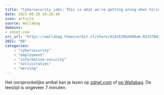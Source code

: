 ```yaml
---
title: "Cybersecurity jobs: This is what we're getting wrong when hiring – and here's how to fix it | ZDNet"
date: 2021-08-20 16:28:30
icon: article
source: Wallabag
domains:
- zdnet.com
src_url: "https://wallabag.thewiserbit.nl/share/614c6386dd08a6.02157042"
2021: "08"
categories:
    - "cybersecurity"
    - "employment"
    - "information-security"
    - "sollicitaties"
    - "werving"
---
```

Het oorspronkelijke artikel kan je lezen op [zdnet.com](https://www.zdnet.com/article/cybersecurity-jobs-this-is-what-were-getting-wrong-when-hiring-and-heres-how-to-fix-it/) of [op Wallabag](https://wallabag.thewiserbit.nl/share/614c6386dd08a6.02157042). De leestijd is ongeveer 7 minuten.